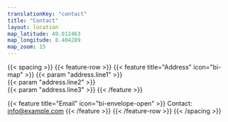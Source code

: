 ```yaml
---
translationKey: "contact"
title: "Contact"
layout: location
map_latitude: 49.012463
map_longitude: 8.404289
map_zoom: 15
---
```


{{< spacing >}}
{{< feature-row >}}
{{< feature title="Address" icon="bi-map" >}}
{{< param "address.line1" >}}  
{{< param "address.line2" >}}  
{{< param "address.line3" >}}
{{< /feature >}}

{{< feature title="Email" icon="bi-envelope-open" >}}
Contact: info@example.com
{{< /feature >}}
{{< /feature-row >}}
{{< /spacing >}}

